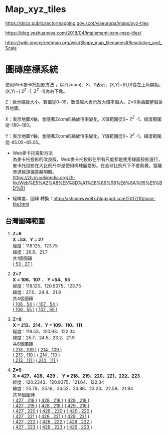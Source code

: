 # Map_xyz_tiles
https://docs.publicsectormapping.gov.scot/viaeuropa/maps/xyz-tiles

https://blog.yeshuanova.com/2018/04/implement-osm-map-tiles/

https://wiki.openstreetmap.org/wiki/Slippy_map_tilenames#Resolution_and_Scale

# 圖磚座標系統    
使用Web麥卡托投影方法 ，以Z(zoom)、X、Y表示，(X,Y)=(0,0)從左上角開始，(X,Y)=( $2^Z$ -1, $2^Z$ -1)為右下角。  

Z：表示縮放大小，數值從0~19，數值越大表示放大倍率越大。Z=0為涵蓋整個世界地圖。  

X：表示地圖X軸，會隨著Zoom的縮放倍率變化，X值範圍從0~ $2^Z$ -1。經度範圍從-180~180。  

Y：表示地圖Y軸，會隨著Zoom的縮放倍率變化，Y值範圍從0~ $2^Z$ -1。緯度範圍從-85.05~85.05。  

* Web麥卡托投影方法    
  為麥卡托投影的改良版，Web麥卡托投影在所有尺度都是使用球面投影進行，麥卡托投影在大比例尺中是使用橢球面投影。在全球比例尺下不會察覺，當離赤道越遠偏差越明顯。  
  https://zh.m.wikipedia.org/zh-hk/Web%E5%A2%A8%E5%8D%A1%E6%89%98%E6%8A%95%E5%BD%B1  
    
* 經緯度、圖磚 轉換：http://xshadowwolfx.blogspot.com/2017/10/osm-tile.html  
 
## 台灣圖磚範圍    
  1. **Z=6**  
     **X =53**、**Y = 27**  
     經度：118.125、123.75  
     緯度：26.8、21.7   
     共1個圖磚       
     [( 53 , 27 )](https://tile.openstreetmap.org/6/53/27.png)  
     
  2. **Z=7**   
     **X = 106、107** 、 **Y =54、55**     
     經度：118.125、120.9375、123.75   
     緯度：27.0、24.4、21.8   
     共4個圖磚    
      [( 106 , 54 )](https://tile.openstreetmap.org/7/106/54.png) [( 107 , 54 )](https://tile.openstreetmap.org/7/107/54.png)  
      [( 106 , 55 )](https://tile.openstreetmap.org/7/106/55.png) [( 107 , 55 )](https://tile.openstreetmap.org/7/107/55.png)  
      
  3. **Z=8**  
     **X = 213、214**、**Y = 109、110、111**        
     經度：119.53、120.93、122.34   
     緯度：25.7、24.5、23.2、21.9  
     共6個圖磚        
     [( 213 , 109 )](https://tile.openstreetmap.org/8/213/109.png) [( 214 , 109 )](https://tile.openstreetmap.org/8/214/109.png)  
     [( 213 , 110 )](https://tile.openstreetmap.org/8/213/110.png) [( 214 , 110 )](https://tile.openstreetmap.org/8/214/110.png)  
     [( 213 , 111 )](https://tile.openstreetmap.org/8/213/111.png) [( 214 , 111 )](https://tile.openstreetmap.org/8/214/111.png)  
     
  4. **Z=9**    
     **X = 427、428、429** 、 **Y = 218、219、220、221、222、223**                
     經度：120.2343、120.9375、121.64、122.34  
     緯度：25.79、25.16、24.52、23.88、23.23、22.59、21.94    
     共18個圖磚    
     [( 427 , 218 )](https://tile.openstreetmap.org/9/427/218.png) [( 428 , 218 )](https://tile.openstreetmap.org/9/428/218.png) [( 429 , 218 )](https://tile.openstreetmap.org/9/429/218.png)  
     [( 427 , 219 )](https://tile.openstreetmap.org/9/427/219.png) [( 428 , 219 )](https://tile.openstreetmap.org/9/428/219.png) [( 429 , 219 )](https://tile.openstreetmap.org/9/429/219.png)  
     [( 427 , 220 )](https://tile.openstreetmap.org/9/427/220.png) [( 428 , 220 )](https://tile.openstreetmap.org/9/428/220.png) [( 429 , 220 )](https://tile.openstreetmap.org/9/429/220.png)  
     [( 427 , 221 )](https://tile.openstreetmap.org/9/427/221.png) [( 428 , 221 )](https://tile.openstreetmap.org/9/428/221.png) [( 429 , 221 )](https://tile.openstreetmap.org/9/429/221.png)  
     [( 427 , 222 )](https://tile.openstreetmap.org/9/427/222.png) [( 428 , 222 )](https://tile.openstreetmap.org/9/428/222.png) [( 429 , 222 )](https://tile.openstreetmap.org/9/429/222.png)  
     [( 427 , 223 )](https://tile.openstreetmap.org/9/427/223.png) [( 428 , 223 )](https://tile.openstreetmap.org/9/428/223.png) [( 429 , 223 )](https://tile.openstreetmap.org/9/429/223.png) 
